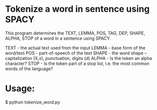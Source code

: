 # Tokenize a word in sentence using SPACY
This program determines the TEXT, LEMMA, POS, TAG, DEP, SHAPE, ALPHA, STOP of a word in a sentence using SPACY.

TEXT - the actual text used from the input
LEMMA - base form of the word/text
POS - part-of-speech of the text
SHAPE - the word shape – capitalization (X,x), punctuation, digits (d)
ALPHA - Is the token an alpha character?
STOP - Is the token part of a stop list, i.e. the most common words of the language?

# Usage:
$ python tokenize_word.py

